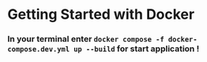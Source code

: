 # Getting Started with Docker

### In your terminal enter `docker compose -f docker-compose.dev.yml up --build` for start application !
